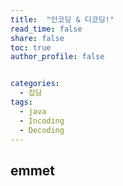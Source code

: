 ```yaml
---
title:  "인코딩 & 디코딩!"
read_time: false
share: false
toc: true
author_profile: false


categories:
  - 잡담
tags:
  - java
  - Incoding
  - Decoding
---
```


## emmet

